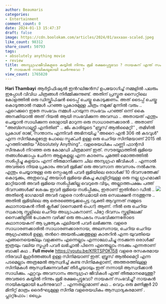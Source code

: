 ```yaml
---
author: Beaumaris
categories:
- Entertainment
comment_count: 0
date: 2024-01-13 15:47:37
draft: false
image: https://cdn.boolokam.com/articles/2024/01/axxaax-scaled.jpeg
like_count: 98312
share_count: 50793
tags:
- absolutely anything movie
- review
title: അന്യഗ്രഹജീവികളുടെ കയ്യിൽ നിന്നും ഭൂമി രക്ഷപ്പെട്ടുവോ ? നായകന് എന്ത് സംഭവിച്ചു
  ? നായകൻ നായികയുമായി ചേർന്നുവോ ?
view_count: 1765820
---
```


**Hari Thambayi** ആർട്ടിഫിഷ്യൽ ഇൻറലിജൻസ് ഉപയോഗിച്ച് നമ്മളിൽ പലരും ഇപ്പോൾ വിവിധ ചിത്രങ്ങൾ നിർമ്മിക്കുന്നുണ്ട്. അതിന് പ്രസ്തുത സൈറ്റിലെ കോളത്തിൽ ഒരു ഡിസ്ക്രിപ്ഷൻ ടൈപ്പ് ചെയ്തു കൊടുക്കണം. അത് ടൈപ്പ് ചെയ്തു കൊടുത്താൽ നമ്മൾ പറഞ്ഞ പ്രകാരമുള്ള ചിത്രം നമുക്ക് മുന്നിൽ വരും .. ഏറെക്കുറെ ഇതേ സംഭവം നമ്മൾ പറയുന്ന സംഭവം പറഞ്ഞ് ഒന്ന് കൈ അനക്കിയാൽ അത് റിയൽ ആയി സംഭവിക്കുന്ന അവസ്ഥ .. അതായത് എന്തും ചെയ്യാൻ സാധിക്കുന്ന ഒരാളായി മാറുന്ന ഒരു സാധാരണക്കാരൻ .. അതാണ് "അബ്സൊലൂട്ട്ലി എനിതിങ്" .. ജിം കാരിയുടെ "ബ്രൂസ് ആൽമൈറ്റി'' , തമിഴിൽ പ്രകാശ് രാജ്, സന്താനം എന്നിവർ അഭിനയിച്ച "അറൈ എൻ 306 ൽ കടവുൾ" എന്ന സിനിമകളുടേതു പോലെ സ്ട്രക്ചർ ഉള്ള ഒരു ചെറിയ സിനിമയാണ് 2015 ൽ പുറത്തിറങ്ങിയ "Absolutely Anything".. വളരെയധികം ഫണ്ണി ഫാന്റസി സീനുകൾ നിറഞ്ഞ ഒരു കോമഡി ചിത്രമാണ് ഇത്. സൗരയൂഥത്തിൽ ഭൂമിയെ തങ്ങൾക്കൊപ്പം ചേർന്ന ആളുകളല്ല എന്ന കാരണം ചുമത്തി മൊത്തത്തിൽ നശിപ്പിച്ചു കളയാം എന്ന് തീരുമാനിക്കുന്ന ചില അന്യഗ്രഹ ജീവികൾ .. എന്നാൽ അവരുടെ നിയമ പ്രകാരം അവർ ഭൂമിക്ക് ഒരു അവസാന അവസരം നൽകുന്നു. എന്തും ചെയ്യാനുള്ള ഒരു സ്പെഷ്യൽ പവർ ഭൂമിയിലെ ഒരാൾക്ക് 10 ദിവസത്തേക്ക് കൊടുക്കും, അതുവെച്ച് അയാൾ ഭൂമിയെ മികച്ച ക്വാളിറ്റിയുള്ള ഒരു നല്ല ഗ്രഹമാക്കി മാറ്റിയാൽ അവർ ഭൂമിയെ നശിപ്പിക്കില്ല വെറുതെ വിടും, അല്ലാത്തപക്ഷം പത്ത് ദിവസങ്ങൾക്ക് ശേഷം ഇവർ ഭൂമിയെ നശിപ്പിക്കും, ഇതാണ് ഇതിൻറെ ഡീൽ .. ![](https://cdn.boolokam.com/articles/2024/01/axxaax-scaled.jpeg)അതിൻ്റെ ഭാഗമായി അവർ വളരെ റാൻഡമായി ഒരു സെലക്ഷൻ നടത്തുന്നു .. അതിൽ ഭൂമിയിലെ ആ തെരഞ്ഞെടുക്കപ്പെട്ട വ്യക്തി ആവുന്നത് നമ്മുടെ കഥാനായകൻ നീൽ ക്ലർക്ക് (സൈമൺ പെഗ്) ആണ്. നീൽ ഒരു ചെറിയ സ്വകാര്യ സ്കൂളിലെ ചെറിയ അധ്യാപകനാണ്. പിറ്റേ ദിവസം സ്കൂളിലേക്ക് സൈക്കിളിൽ പോകുന്ന വഴിക്ക് ഒരു അപകടം സംഭവിക്കുന്നതോടെ കഥാനായകന് ആ പ്രത്യേക ഏലിയൻ പവർ ലഭിക്കുന്നു. വളരെ സാധാരണക്കാരിൽ സാധാരണക്കാരനായ, അലസനായ, ചെറിയ ചെറിയ ആഗ്രഹങ്ങൾ ഉള്ള, തൻറെ അയൽപക്കത്തുള്ള കാതറിൻ എന്ന യുവതിയെ എങ്ങനെയെങ്കിലും വളക്കണം എന്നെല്ലാം എന്നാലോചിച്ചു നടക്കുന്ന ഒരാൾക്ക് ഇത്രയും വലിയ സൂപ്പർ പവർ ലഭിച്ചാൽ പിന്നെ എന്തെല്ലാം നടക്കും എന്നതാണ് ബാക്കി കഥ .. **Full movie** https://youtu.be/KfRTSP0K158 വളരെ രസകരമായ നിരവധി മുഹൂർത്തങ്ങൾ ഉള്ള സിനിമയാണ് ഇത്. ബ്രൂസ് ആൽമൈറ്റി എന്ന പടമെല്ലാം അത്രമേൽ ആസ്വദിച്ച് കണ്ട സിനിമകളാണ്, അത്തരത്തിലുള്ള സിനിമകൾ ആസ്വദിക്കുന്നവർക്ക് തീർച്ചയായും ഇത് നന്നായി ആസ്വദിക്കാൻ സാധിക്കും. ഏറ്റവും അവസാനം അന്യഗ്രഹ ജീവികൾ എന്ത് തീരുമാനമെടുത്തു? അവരുടെ കയ്യിൽ നിന്നും ഭൂമി രക്ഷപ്പെട്ടുവോ? നായകന് സംഭവിച്ചു? നായകൻ നായികയുമായി ചേർന്നുവോ? .. എന്നതല്ലാമാണ് കഥ .. വെറും ഒരു മണിക്കൂർ 20 മിനിറ്റ് മാത്രം ദൈർഘ്യമുള്ള സിനിമ വളരെയധികം ആസ്വാദ്യകരമാണ് . പ്ലാറ്റ്ഫോം : പ്രൈം